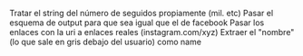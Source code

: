 Tratar el string del número de seguidos propiamente (mil. etc)
Pasar el esquema de output para que sea igual que el de facebook
Pasar los enlaces con la uri a enlaces reales (instagram.com/xyz)
Extraer el "nombre" (lo que sale en gris debajo del usuario) como name
